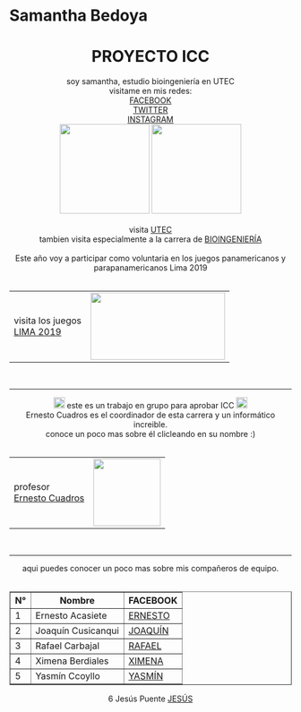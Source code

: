 # Samantha Bedoya
<html>
<head>
<body bg color=E9F6FF>
<link rel="icon" href="https://upload.wikimedia.org/wikipedia/commons/1/1c/Avengers_endgame_2019_avengers_logo_png_by_mintmovi3_dd4bz30-pre.png">
<title> samantha bedoya </title>
</head>
<body>
<CENTER><H1>PROYECTO ICC</H1>
soy samantha, estudio bioingeniería en UTEC<br>
visitame en mis redes:<br>
<a href="https://www.facebook.com/samantha.bedoya.779?ref=bookmarks">FACEBOOK</a>
<br>
<a href="https://twitter.com/sammy_bedoya02">TWITTER</a>
<br>
<a href="https://www.instagram.com/samydoya04/?hl=es-la">INSTAGRAM</a>
<br>
<IMG SRC="https://2.bp.blogspot.com/-FFVPfgAwfW4/Wp3BRQ2NiSI/AAAAAAAAK80/1NpK6c_nAawu5cjCzi6dn_ETT0eIGrYiQCLcBGAs/s1600/UTEC.png" WIDTH=160 HEIGHT=160>
<IMG SRC="https://encrypted-tbn0.gstatic.com/images?q=tbn:ANd9GcRP4gczMKFeTBxB4Q3BlKRS6srqTSuoWqNd2gu6GfwsOiQEHnMA" WIDTH=160 HEIGHT=160>
<br><br>
visita <a href="https://www.utec.edu.pe/">UTEC</a>
<br>
tambien visita especialmente a la carrera de 
<a href="https://www.utec.edu.pe/carreras-de-ingenieria/bioingenieria">BIOINGENIERÍA</a>
<br>
<br>
Este año voy a participar como voluntaria en los juegos panamericanos y parapanamericanos Lima 2019<br>
<table>
<tr>
<br>
<td>visita los juegos<br><a href="https://www.lima2019.pe/">LIMA 2019</a>
</td>
<td><IMG SRC="http://www.pasasurf.org/wp-content/uploads/2017/07/panamericanos-mobile-es-777x437.png" WIDTH=240 HEIGHT=120></td>
</tr>
</table>
  <br>
<hr>
<IMG SRC="https://www.somosmamas.com.ar/wp-content/uploads/2017/11/emoji-divertido.png" WIDTH=20 HEIGHT=20>
este es un trabajo en grupo para aprobar ICC
<IMG SRC="https://www.somosmamas.com.ar/wp-content/uploads/2017/11/emoji-divertido.png" WIDTH=20 HEIGHT=20><br>
Ernesto Cuadros es el coordinador de esta carrera y un informático increible.<br>
conoce un poco mas sobre él clicleando en su nombre :)
<br>
<table>
<tr>
<br>
<td>profesor<br><a href="https://www.utec.edu.pe/profesores/ernesto-cuadros-vargas">Ernesto Cuadros</a>
</td>
<td><IMG SRC="https://www.utec.edu.pe/sites/default/files//pictures/picture-433-1474585521.jpg" WIDTH=120 HEIGHT=120></td>
</tr>
</table><br>
<hr>
aqui puedes conocer un poco mas sobre mis compañeros de equipo.
<br><br>
<table border="1">
<tr>
<th>N°</th>
<th>Nombre</th>
<th>FACEBOOK</th>
</tr>
<tr>
<td>1</td>
<td>Ernesto Acasiete</td>
<td><a href="https://www.facebook.com/ernesto.acasiete.7">ERNESTO</a></td>
</tr>
<tr>
<td>2</td>
<td>Joaquín Cusicanqui</td>
<td><a href="https://www.facebook.com/profile.php?id=100010836373299">JOAQUÍN</a></td>
</tr>
<tr>
<td>3</td>
<td>Rafael Carbajal</td>
<td><a href="https://www.facebook.com/rafael.carbajal.547">RAFAEL</a></td>
</tr>
<tr>
<td>4</td>
<td>Ximena Berdiales</td>
<td><a href="https://www.facebook.com/ximena.berdialesescobar.129?epa=SEARCH_BOX">XIMENA</a></td>
</tr>
<tr>
<td>5</td>
<td>Yasmín Ccoyllo</td>
<td><a href="https://www.facebook.com/yasmin.ccoyllo.veneros77">YASMÍN</a></td>
</tr>
</table>
<tr>
<td>6</td>
<td>Jesús Puente</td>
<td><a href="https://www.facebook.com/alex.puente1309?epa=SEARCH_BOX">JESÚS</a></td>
</tr>

</body>
</html>
